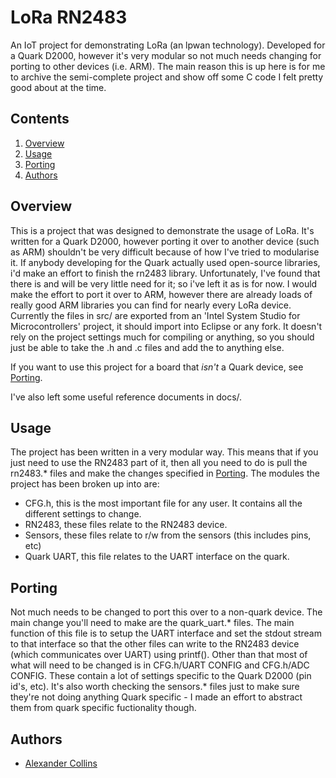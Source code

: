 # LoRa RN2483
An IoT project for demonstrating LoRa (an lpwan technology).
Developed for a Quark D2000, however it's very modular so not much needs changing for porting to other devices (i.e. ARM).
The main reason this is up here is for me to archive the semi-complete project and show off some C code I felt pretty good about at the time.

## Contents
1. [Overview](##Overview)
3. [Usage](##Usage)
4. [Porting](##Porting)
5. [Authors](##Authors)

## Overview
This is a project that was designed to demonstrate the usage of LoRa. It's written for a Quark D2000, however porting it over to another device (such as ARM) shouldn't be very difficult because of how I've tried to modularise it.
If anybody developing for the Quark actually used open-source libraries, i'd make an effort to finish the rn2483 library. Unfortunately, I've found that there is and will be very little need for it; so i've left it as is for now. I would make the effort to port it over to ARM, however there are already loads of really good ARM libraries you can find for nearly every LoRa device.
Currently the files in src/ are exported from an 'Intel System Studio for Microcontrollers' project, it should import into Eclipse or any fork. It doesn't rely on the project settings much for compiling or anything, so you should just be able to take the .h and .c files and add the to anything else.

If you want to use this project for a board that _isn't_ a Quark device, see [Porting](##Porting).

I've also left some useful reference documents in docs/.

## Usage
The project has been written in a very modular way. This means that if you just need to use the RN2483 part of it, then all you need to do is pull the rn2483.* files and make the changes specified in [Porting](##Porting).
The modules the project has been broken up into are:
* CFG.h, this is the most important file for any user. It contains all the different settings to change.
* RN2483, these files relate to the RN2483 device.
* Sensors, these files relate to r/w from the sensors (this includes pins, etc)
* Quark UART, this file relates to the UART interface on the quark.

## Porting
Not much needs to be changed to port this over to a non-quark device. The main change you'll need to make are the quark_uart.* files. The main function of this file is to setup the UART interface and set the stdout stream to that interface so that the other files can write to the RN2483 device (which communicates over UART) using printf().
Other than that most of what will need to be changed is in CFG.h/UART CONFIG and CFG.h/ADC CONFIG. These contain a lot of settings specific to the Quark D2000 (pin id's, etc). It's also worth checking the sensors.* files just to make sure they're not doing anything Quark specific - I made an effort to abstract them from quark specific fuctionality though.

## Authors
* [Alexander Collins](https://www.github.com/GeaRSiX)

